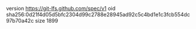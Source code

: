version https://git-lfs.github.com/spec/v1
oid sha256:0d21f4d05d5bfc2304d99c2788e28945ad92c5c4bd1e1c3fcb554dc97b70a42c
size 1899
